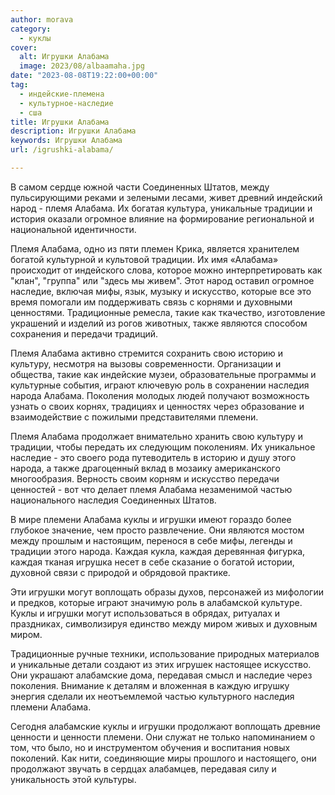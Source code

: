 ```yaml
---
author: morava
category:
  - куклы
cover:
  alt: Игрушки Алабама
  image: 2023/08/albaamaha.jpg
date: "2023-08-08T19:22:00+00:00"
tag:
  - индейские-племена
  - культурное-наследие
  - сша
title: Игрушки Алабама
description: Игрушки Алабама
keywords: Игрушки Алабама
url: /igrushki-alabama/

---
```

В самом сердце южной части Соединенных Штатов, между пульсирующими реками и зелеными лесами, живет древний индейский народ \- племя Алабама. Их богатая культура, уникальные традиции и история оказали огромное влияние на формирование региональной и национальной идентичности.

Племя Алабама, одно из пяти племен Крика, является хранителем богатой культурной и культовой традиции. Их имя «Алабама» происходит от индейского слова, которое можно интерпретировать как "клан", "группа" или "здесь мы живем". Этот народ оставил огромное наследие, включая мифы, язык, музыку и искусство, которые все это время помогали им поддерживать связь с корнями и духовными ценностями. Традиционные ремесла, такие как ткачество, изготовление украшений и изделий из рогов животных, также являются способом сохранения и передачи традиций.

Племя Алабама активно стремится сохранить свою историю и культуру, несмотря на вызовы современности. Организации и общества, такие как индейские музеи, образовательные программы и культурные события, играют ключевую роль в сохранении наследия народа Алабама. Поколения молодых людей получают возможность узнать о своих корнях, традициях и ценностях через образование и взаимодействие с пожилыми представителями племени.

Племя Алабама продолжает внимательно хранить свою культуру и традиции, чтобы передать их следующим поколениям. Их уникальное наследие \- это своего рода путеводитель в историю и душу этого народа, а также драгоценный вклад в мозаику американского многообразия. Верность своим корням и искусство передачи ценностей \- вот что делает племя Алабама незаменимой частью национального наследия Соединенных Штатов.

В мире племени Алабама куклы и игрушки имеют гораздо более глубокое значение, чем просто развлечение. Они являются мостом между прошлым и настоящим, перенося в себе мифы, легенды и традиции этого народа. Каждая кукла, каждая деревянная фигурка, каждая тканая игрушка несет в себе сказание о богатой истории, духовной связи с природой и обрядовой практике.

Эти игрушки могут воплощать образы духов, персонажей из мифологии и предков, которые играют значимую роль в алабамской культуре. Куклы и игрушки могут использоваться в обрядах, ритуалах и праздниках, символизируя единство между миром живых и духовным миром.

Традиционные ручные техники, использование природных материалов и уникальные детали создают из этих игрушек настоящее искусство. Они украшают алабамские дома, передавая смысл и наследие через поколения. Внимание к деталям и вложенная в каждую игрушку энергия сделали их неотъемлемой частью культурного наследия племени Алабама.

Сегодня алабамские куклы и игрушки продолжают воплощать древние ценности и ценности племени. Они служат не только напоминанием о том, что было, но и инструментом обучения и воспитания новых поколений. Как нити, соединяющие миры прошлого и настоящего, они продолжают звучать в сердцах алабамцев, передавая силу и уникальность этой культуры.
